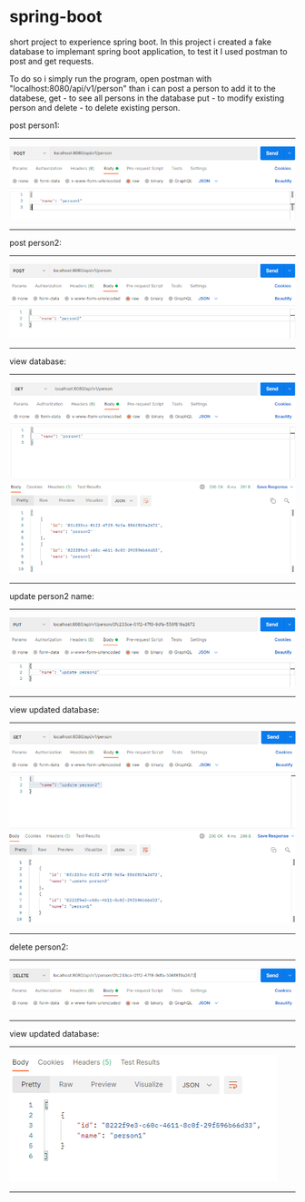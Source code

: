 # spring-boot

short project to experience spring boot.
In this project i created a fake database to implemant spring boot application,
to test it I used postman to post and get requests.

To do so i simply run the program, open postman with "localhost:8080/api/v1/person" 
than i can post a person to add it to the databese, get - to see all persons in the database
put - to modify existing person and delete - to delete existing person.




post person1:

__________________________________________________________________________
![](https://github.com/spyroy/spring-boot/blob/master/photos/postman1.png)
__________________________________________________________________________

post person2:

__________________________________________________________________________
![](https://github.com/spyroy/spring-boot/blob/master/photos/postman2.png)
__________________________________________________________________________


view database:

__________________________________________________________________________
![](https://github.com/spyroy/spring-boot/blob/master/photos/postman3.png)
__________________________________________________________________________

update person2 name:

__________________________________________________________________________
![](https://github.com/spyroy/spring-boot/blob/master/photos/postman4.png)
__________________________________________________________________________


view updated database:

__________________________________________________________________________
![](https://github.com/spyroy/spring-boot/blob/master/photos/postman5.png)
__________________________________________________________________________

delete person2:

__________________________________________________________________________
![](https://github.com/spyroy/spring-boot/blob/master/photos/postman6.png)
__________________________________________________________________________

view updated database:

__________________________________________________________________________
![](https://github.com/spyroy/spring-boot/blob/master/photos/postman7.png)
__________________________________________________________________________

